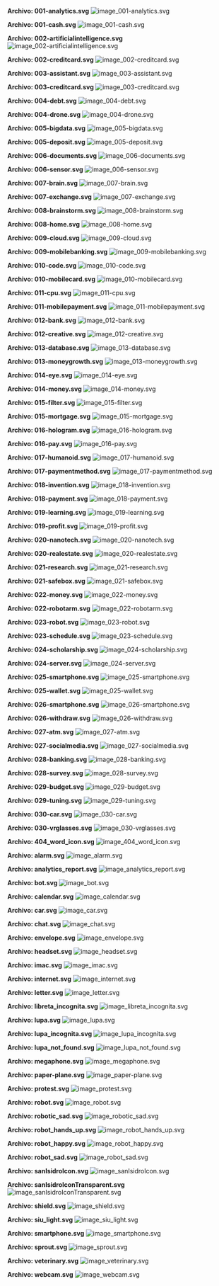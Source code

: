 **Archivo: 001-analytics.svg** 
 ![image_001-analytics.svg](svg/001-analytics.svg) 

 **Archivo: 001-cash.svg** 
 ![image_001-cash.svg](svg/001-cash.svg) 

 **Archivo: 002-artificialintelligence.svg** 
 ![image_002-artificialintelligence.svg](svg/002-artificialintelligence.svg) 

 **Archivo: 002-creditcard.svg** 
 ![image_002-creditcard.svg](svg/002-creditcard.svg) 

 **Archivo: 003-assistant.svg** 
 ![image_003-assistant.svg](svg/003-assistant.svg) 

 **Archivo: 003-creditcard.svg** 
 ![image_003-creditcard.svg](svg/003-creditcard.svg) 

 **Archivo: 004-debt.svg** 
 ![image_004-debt.svg](svg/004-debt.svg) 

 **Archivo: 004-drone.svg** 
 ![image_004-drone.svg](svg/004-drone.svg) 

 **Archivo: 005-bigdata.svg** 
 ![image_005-bigdata.svg](svg/005-bigdata.svg) 

 **Archivo: 005-deposit.svg** 
 ![image_005-deposit.svg](svg/005-deposit.svg) 

 **Archivo: 006-documents.svg** 
 ![image_006-documents.svg](svg/006-documents.svg) 

 **Archivo: 006-sensor.svg** 
 ![image_006-sensor.svg](svg/006-sensor.svg) 

 **Archivo: 007-brain.svg** 
 ![image_007-brain.svg](svg/007-brain.svg) 

 **Archivo: 007-exchange.svg** 
 ![image_007-exchange.svg](svg/007-exchange.svg) 

 **Archivo: 008-brainstorm.svg** 
 ![image_008-brainstorm.svg](svg/008-brainstorm.svg) 

 **Archivo: 008-home.svg** 
 ![image_008-home.svg](svg/008-home.svg) 

 **Archivo: 009-cloud.svg** 
 ![image_009-cloud.svg](svg/009-cloud.svg) 

 **Archivo: 009-mobilebanking.svg** 
 ![image_009-mobilebanking.svg](svg/009-mobilebanking.svg) 

 **Archivo: 010-code.svg** 
 ![image_010-code.svg](svg/010-code.svg) 

 **Archivo: 010-mobilecard.svg** 
 ![image_010-mobilecard.svg](svg/010-mobilecard.svg) 

 **Archivo: 011-cpu.svg** 
 ![image_011-cpu.svg](svg/011-cpu.svg) 

 **Archivo: 011-mobilepayment.svg** 
 ![image_011-mobilepayment.svg](svg/011-mobilepayment.svg) 

 **Archivo: 012-bank.svg** 
 ![image_012-bank.svg](svg/012-bank.svg) 

 **Archivo: 012-creative.svg** 
 ![image_012-creative.svg](svg/012-creative.svg) 

 **Archivo: 013-database.svg** 
 ![image_013-database.svg](svg/013-database.svg) 

 **Archivo: 013-moneygrowth.svg** 
 ![image_013-moneygrowth.svg](svg/013-moneygrowth.svg) 

 **Archivo: 014-eye.svg** 
 ![image_014-eye.svg](svg/014-eye.svg) 

 **Archivo: 014-money.svg** 
 ![image_014-money.svg](svg/014-money.svg) 

 **Archivo: 015-filter.svg** 
 ![image_015-filter.svg](svg/015-filter.svg) 

 **Archivo: 015-mortgage.svg** 
 ![image_015-mortgage.svg](svg/015-mortgage.svg) 

 **Archivo: 016-hologram.svg** 
 ![image_016-hologram.svg](svg/016-hologram.svg) 

 **Archivo: 016-pay.svg** 
 ![image_016-pay.svg](svg/016-pay.svg) 

 **Archivo: 017-humanoid.svg** 
 ![image_017-humanoid.svg](svg/017-humanoid.svg) 

 **Archivo: 017-paymentmethod.svg** 
 ![image_017-paymentmethod.svg](svg/017-paymentmethod.svg) 

 **Archivo: 018-invention.svg** 
 ![image_018-invention.svg](svg/018-invention.svg) 

 **Archivo: 018-payment.svg** 
 ![image_018-payment.svg](svg/018-payment.svg) 

 **Archivo: 019-learning.svg** 
 ![image_019-learning.svg](svg/019-learning.svg) 

 **Archivo: 019-profit.svg** 
 ![image_019-profit.svg](svg/019-profit.svg) 

 **Archivo: 020-nanotech.svg** 
 ![image_020-nanotech.svg](svg/020-nanotech.svg) 

 **Archivo: 020-realestate.svg** 
 ![image_020-realestate.svg](svg/020-realestate.svg) 

 **Archivo: 021-research.svg** 
 ![image_021-research.svg](svg/021-research.svg) 

 **Archivo: 021-safebox.svg** 
 ![image_021-safebox.svg](svg/021-safebox.svg) 

 **Archivo: 022-money.svg** 
 ![image_022-money.svg](svg/022-money.svg) 

 **Archivo: 022-robotarm.svg** 
 ![image_022-robotarm.svg](svg/022-robotarm.svg) 

 **Archivo: 023-robot.svg** 
 ![image_023-robot.svg](svg/023-robot.svg) 

 **Archivo: 023-schedule.svg** 
 ![image_023-schedule.svg](svg/023-schedule.svg) 

 **Archivo: 024-scholarship.svg** 
 ![image_024-scholarship.svg](svg/024-scholarship.svg) 

 **Archivo: 024-server.svg** 
 ![image_024-server.svg](svg/024-server.svg) 

 **Archivo: 025-smartphone.svg** 
 ![image_025-smartphone.svg](svg/025-smartphone.svg) 

 **Archivo: 025-wallet.svg** 
 ![image_025-wallet.svg](svg/025-wallet.svg) 

 **Archivo: 026-smartphone.svg** 
 ![image_026-smartphone.svg](svg/026-smartphone.svg) 

 **Archivo: 026-withdraw.svg** 
 ![image_026-withdraw.svg](svg/026-withdraw.svg) 

 **Archivo: 027-atm.svg** 
 ![image_027-atm.svg](svg/027-atm.svg) 

 **Archivo: 027-socialmedia.svg** 
 ![image_027-socialmedia.svg](svg/027-socialmedia.svg) 

 **Archivo: 028-banking.svg** 
 ![image_028-banking.svg](svg/028-banking.svg) 

 **Archivo: 028-survey.svg** 
 ![image_028-survey.svg](svg/028-survey.svg) 

 **Archivo: 029-budget.svg** 
 ![image_029-budget.svg](svg/029-budget.svg) 

 **Archivo: 029-tuning.svg** 
 ![image_029-tuning.svg](svg/029-tuning.svg) 

 **Archivo: 030-car.svg** 
 ![image_030-car.svg](svg/030-car.svg) 

 **Archivo: 030-vrglasses.svg** 
 ![image_030-vrglasses.svg](svg/030-vrglasses.svg) 

 **Archivo: 404_word_icon.svg** 
 ![image_404_word_icon.svg](svg/404_word_icon.svg) 

 **Archivo: alarm.svg** 
 ![image_alarm.svg](svg/alarm.svg) 

 **Archivo: analytics_report.svg** 
 ![image_analytics_report.svg](svg/analytics_report.svg) 

 **Archivo: bot.svg** 
 ![image_bot.svg](svg/bot.svg) 

 **Archivo: calendar.svg** 
 ![image_calendar.svg](svg/calendar.svg) 

 **Archivo: car.svg** 
 ![image_car.svg](svg/car.svg) 

 **Archivo: chat.svg** 
 ![image_chat.svg](svg/chat.svg) 

 **Archivo: envelope.svg** 
 ![image_envelope.svg](svg/envelope.svg) 

 **Archivo: headset.svg** 
 ![image_headset.svg](svg/headset.svg) 

 **Archivo: imac.svg** 
 ![image_imac.svg](svg/imac.svg) 

 **Archivo: internet.svg** 
 ![image_internet.svg](svg/internet.svg) 

 **Archivo: letter.svg** 
 ![image_letter.svg](svg/letter.svg) 

 **Archivo: libreta_incognita.svg** 
 ![image_libreta_incognita.svg](svg/libreta_incognita.svg) 

 **Archivo: lupa.svg** 
 ![image_lupa.svg](svg/lupa.svg) 

 **Archivo: lupa_incognita.svg** 
 ![image_lupa_incognita.svg](svg/lupa_incognita.svg) 

 **Archivo: lupa_not_found.svg** 
 ![image_lupa_not_found.svg](svg/lupa_not_found.svg) 

 **Archivo: megaphone.svg** 
 ![image_megaphone.svg](svg/megaphone.svg) 

 **Archivo: paper-plane.svg** 
 ![image_paper-plane.svg](svg/paper-plane.svg) 

 **Archivo: protest.svg** 
 ![image_protest.svg](svg/protest.svg) 

 **Archivo: robot.svg** 
 ![image_robot.svg](svg/robot.svg) 

 **Archivo: robotic_sad.svg** 
 ![image_robotic_sad.svg](svg/robotic_sad.svg) 

 **Archivo: robot_hands_up.svg** 
 ![image_robot_hands_up.svg](svg/robot_hands_up.svg) 

 **Archivo: robot_happy.svg** 
 ![image_robot_happy.svg](svg/robot_happy.svg) 

 **Archivo: robot_sad.svg** 
 ![image_robot_sad.svg](svg/robot_sad.svg) 

 **Archivo: sanIsidroIcon.svg** 
 ![image_sanIsidroIcon.svg](svg/sanIsidroIcon.svg) 

 **Archivo: sanIsidroIconTransparent.svg** 
 ![image_sanIsidroIconTransparent.svg](svg/sanIsidroIconTransparent.svg) 

 **Archivo: shield.svg** 
 ![image_shield.svg](svg/shield.svg) 

 **Archivo: siu_light.svg** 
 ![image_siu_light.svg](svg/siu_light.svg) 

 **Archivo: smartphone.svg** 
 ![image_smartphone.svg](svg/smartphone.svg) 

 **Archivo: sprout.svg** 
 ![image_sprout.svg](svg/sprout.svg) 

 **Archivo: veterinary.svg** 
 ![image_veterinary.svg](svg/veterinary.svg) 

 **Archivo: webcam.svg** 
 ![image_webcam.svg](svg/webcam.svg) 

